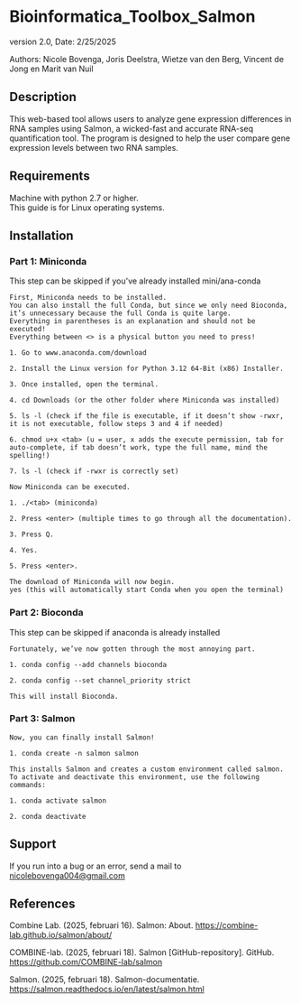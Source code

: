 # Bioinformatica_Toolbox_Salmon
version 2.0, Date: 2/25/2025

Authors: Nicole Bovenga, Joris Deelstra, Wietze van den Berg, Vincent de Jong en Marit van Nuil
 
 
## Description
This web-based tool allows users to analyze gene expression differences in RNA samples using Salmon, a wicked-fast and accurate RNA-seq
quantification tool. The program is designed to help the user compare gene expression levels between two RNA samples.

## Requirements
Machine with python 2.7 or higher. <br>
This guide is for Linux operating systems.

## Installation
### Part 1: Miniconda
This step can be skipped if you've already installed mini/ana-conda
```
First, Miniconda needs to be installed.
You can also install the full Conda, but since we only need Bioconda, it’s unnecessary because the full Conda is quite large.
Everything in parentheses is an explanation and should not be executed!
Everything between <> is a physical button you need to press!
 
1. Go to www.anaconda.com/download
 
2. Install the Linux version for Python 3.12 64-Bit (x86) Installer.
 
3. Once installed, open the terminal.
 
4. cd Downloads (or the other folder where Miniconda was installed)
 
5. ls -l (check if the file is executable, if it doesn’t show -rwxr, it is not executable, follow steps 3 and 4 if needed)
 
6. chmod u+x <tab> (u = user, x adds the execute permission, tab for auto-complete, if tab doesn’t work, type the full name, mind the spelling!)
 
7. ls -l (check if -rwxr is correctly set)
 
Now Miniconda can be executed.
 
1. ./<tab> (miniconda)
 
2. Press <enter> (multiple times to go through all the documentation).
 
3. Press Q.
 
4. Yes.
 
5. Press <enter>.
 
The download of Miniconda will now begin.
yes (this will automatically start Conda when you open the terminal)
```
### Part 2: Bioconda
This step can be skipped if anaconda is already installed
 
```
Fortunately, we’ve now gotten through the most annoying part.
 
1. conda config --add channels bioconda
 
2. conda config --set channel_priority strict
 
This will install Bioconda.
```
### Part 3: Salmon
 
```
Now, you can finally install Salmon!
 
1. conda create -n salmon salmon
 
This installs Salmon and creates a custom environment called salmon.
To activate and deactivate this environment, use the following commands:
 
1. conda activate salmon
 
2. conda deactivate
```
 
 
## Support
If you run into a bug or an error, send a mail to nicolebovenga004@gmail.com
 
## References
 
Combine Lab. (2025, februari 16). Salmon: About. https://combine-lab.github.io/salmon/about/  
 
COMBINE-lab. (2025, februari 18). Salmon [GitHub-repository]. GitHub. https://github.com/COMBINE-lab/salmon 
 
Salmon. (2025, februari 18). Salmon-documentatie. https://salmon.readthedocs.io/en/latest/salmon.html 
 
